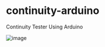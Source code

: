 # continuity-arduino
Continuity Tester Using Arduino


![image](https://github.com/serifpersia/continuity-arduino/assets/62844718/492fb207-ecc6-4cf4-8c99-347241b15880)
